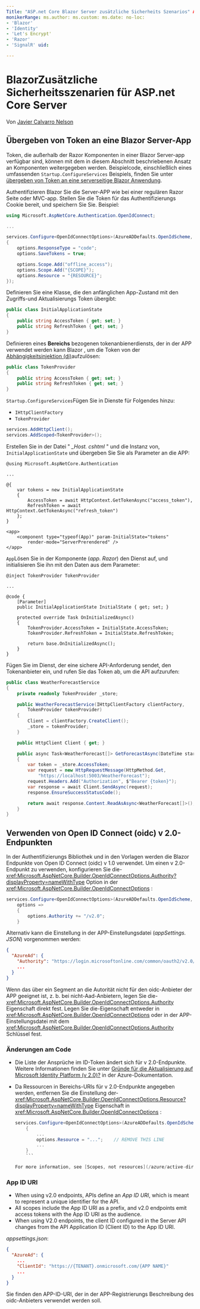 ```yaml
---
Title: "ASP.net Core Blazor Server zusätzliche Sicherheits Szenarios" Author: Description: "erfahren Sie, wie Sie Blazor Server für zusätzliche Sicherheitsszenarien konfigurieren."
monikerRange: ms.author: ms.custom: ms.date: no-loc:
- 'Blazor'
- 'Identity'
- 'Let's Encrypt'
- 'Razor'
- 'SignalR' uid: 

---
```

# <a name="aspnet-core-blazor-server-additional-security-scenarios"></a>BlazorZusätzliche Sicherheitsszenarien für ASP.net Core Server

Von [Javier Calvarro Nelson](https://github.com/javiercn)

## <a name="pass-tokens-to-a-blazor-server-app"></a>Übergeben von Token an eine Blazor Server-App

Token, die außerhalb der Razor Komponenten in einer Blazor Server-app verfügbar sind, können mit dem in diesem Abschnitt beschriebenen Ansatz an Komponenten weitergegeben werden. Beispielcode, einschließlich eines umfassenden `Startup.ConfigureServices` Beispiels, finden Sie unter [übergeben von Token an eine serverseitige Blazor Anwendung](https://github.com/javiercn/blazor-server-aad-sample).

Authentifizieren Blazor Sie die Server-APP wie bei einer regulären Razor Seite oder MVC-app. Stellen Sie die Token für das Authentifizierungs Cookie bereit, und speichern Sie Sie. Beispiel:

```csharp
using Microsoft.AspNetCore.Authentication.OpenIdConnect;

...

services.Configure<OpenIdConnectOptions>(AzureADDefaults.OpenIdScheme, options =>
{
    options.ResponseType = "code";
    options.SaveTokens = true;

    options.Scope.Add("offline_access");
    options.Scope.Add("{SCOPE}");
    options.Resource = "{RESOURCE}";
});
```

Definieren Sie eine Klasse, die den anfänglichen App-Zustand mit den Zugriffs-und Aktualisierungs Token übergibt:

```csharp
public class InitialApplicationState
{
    public string AccessToken { get; set; }
    public string RefreshToken { get; set; }
}
```

Definieren eines **Bereichs** bezogenen tokenanbienerdiensts, der in der APP verwendet werden kann Blazor , um die Token von der [Abhängigkeitsinjektion (di)](xref:blazor/dependency-injection)aufzulösen:

```csharp
public class TokenProvider
{
    public string AccessToken { get; set; }
    public string RefreshToken { get; set; }
}
```

`Startup.ConfigureServices`Fügen Sie in Dienste für Folgendes hinzu:

* `IHttpClientFactory`
* `TokenProvider`

```csharp
services.AddHttpClient();
services.AddScoped<TokenProvider>();
```

Erstellen Sie in der Datei " *_Host. cshtml* " und die Instanz von, `InitialApplicationState` und übergeben Sie Sie als Parameter an die APP:

```cshtml
@using Microsoft.AspNetCore.Authentication

...

@{
    var tokens = new InitialApplicationState
    {
        AccessToken = await HttpContext.GetTokenAsync("access_token"),
        RefreshToken = await HttpContext.GetTokenAsync("refresh_token")
    };
}

<app>
    <component type="typeof(App)" param-InitialState="tokens" 
        render-mode="ServerPrerendered" />
</app>
```

`App`Lösen Sie in der Komponente (*app. Razor*) den Dienst auf, und initialisieren Sie ihn mit den Daten aus dem Parameter:

```razor
@inject TokenProvider TokenProvider

...

@code {
    [Parameter]
    public InitialApplicationState InitialState { get; set; }

    protected override Task OnInitializedAsync()
    {
        TokenProvider.AccessToken = InitialState.AccessToken;
        TokenProvider.RefreshToken = InitialState.RefreshToken;

        return base.OnInitializedAsync();
    }
}
```

Fügen Sie im Dienst, der eine sichere API-Anforderung sendet, den Tokenanbieter ein, und rufen Sie das Token ab, um die API aufzurufen:

```csharp
public class WeatherForecastService
{
    private readonly TokenProvider _store;

    public WeatherForecastService(IHttpClientFactory clientFactory, 
        TokenProvider tokenProvider)
    {
        Client = clientFactory.CreateClient();
        _store = tokenProvider;
    }

    public HttpClient Client { get; }

    public async Task<WeatherForecast[]> GetForecastAsync(DateTime startDate)
    {
        var token = _store.AccessToken;
        var request = new HttpRequestMessage(HttpMethod.Get, 
            "https://localhost:5003/WeatherForecast");
        request.Headers.Add("Authorization", $"Bearer {token}");
        var response = await Client.SendAsync(request);
        response.EnsureSuccessStatusCode();

        return await response.Content.ReadAsAsync<WeatherForecast[]>();
    }
}
```

## <a name="use-open-id-connect-oidc-v20-endpoints"></a>Verwenden von Open ID Connect (oidc) v 2.0-Endpunkten

In der Authentifizierungs Bibliothek und in den Vorlagen werden die Blazor Endpunkte von Open ID Connect (oidc) v 1.0 verwendet. Um einen v 2.0-Endpunkt zu verwenden, konfigurieren Sie die- <xref:Microsoft.AspNetCore.Builder.OpenIdConnectOptions.Authority?displayProperty=nameWithType> Option in der <xref:Microsoft.AspNetCore.Builder.OpenIdConnectOptions> :

```csharp
services.Configure<OpenIdConnectOptions>(AzureADDefaults.OpenIdScheme, 
    options =>
    {
        options.Authority += "/v2.0";
    }
```

Alternativ kann die Einstellung in der APP-Einstellungsdatei (*appSettings. JSON*) vorgenommen werden:

```json
{
  "AzureAd": {
    "Authority": "https://login.microsoftonline.com/common/oauth2/v2.0/",
    ...
  }
}
```

Wenn das über ein Segment an die Autorität nicht für den oidc-Anbieter der APP geeignet ist, z. b. bei nicht-Aad-Anbietern, legen Sie die- <xref:Microsoft.AspNetCore.Builder.OpenIdConnectOptions.Authority> Eigenschaft direkt fest. Legen Sie die-Eigenschaft entweder in <xref:Microsoft.AspNetCore.Builder.OpenIdConnectOptions> oder in der APP-Einstellungsdatei mit dem <xref:Microsoft.AspNetCore.Builder.OpenIdConnectOptions.Authority> Schlüssel fest.

### <a name="code-changes"></a>Änderungen am Code

* Die Liste der Ansprüche im ID-Token ändert sich für v 2.0-Endpunkte. Weitere Informationen finden Sie unter [Gründe für die Aktualisierung auf Microsoft Identity Platform (v 2.0)?](/azure/active-directory/azuread-dev/azure-ad-endpoint-comparison) in der Azure-Dokumentation.
* Da Ressourcen in Bereichs-URIs für v 2.0-Endpunkte angegeben werden, entfernen Sie die Einstellung der- <xref:Microsoft.AspNetCore.Builder.OpenIdConnectOptions.Resource?displayProperty=nameWithType> Eigenschaft in <xref:Microsoft.AspNetCore.Builder.OpenIdConnectOptions> :

  ```csharp
  services.Configure<OpenIdConnectOptions>(AzureADDefaults.OpenIdScheme, options => 
      {
          ...
          options.Resource = "...";    // REMOVE THIS LINE
          ...
      }
      ```

  For more information, see [Scopes, not resources](/azure/active-directory/azuread-dev/azure-ad-endpoint-comparison#scopes-not-resources) in the Azure documentation.

### App ID URI

* When using v2.0 endpoints, APIs define an *App ID URI*, which is meant to represent a unique identifier for the API.
* All scopes include the App ID URI as a prefix, and v2.0 endpoints emit access tokens with the App ID URI as the audience.
* When using V2.0 endpoints, the client ID configured in the Server API changes from the API Application ID (Client ID) to the App ID URI.

*appsettings.json*:

```json
{
  "AzureAd": {
    ...
    "ClientId": "https://{TENANT}.onmicrosoft.com/{APP NAME}"
    ...
  }
}
```

Sie finden den APP-ID-URI, der in der APP-Registrierungs Beschreibung des oidc-Anbieters verwendet werden soll.
